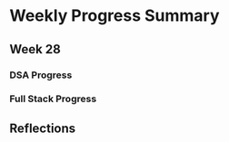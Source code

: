 # Weekly Progress Summary  

## Week 28

### **DSA Progress**  

### **Full Stack Progress**

## **Reflections**

